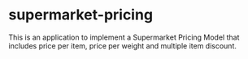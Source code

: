# supermarket-pricing
This is an application to implement a Supermarket Pricing Model that includes price per item, price per weight and multiple item discount.
